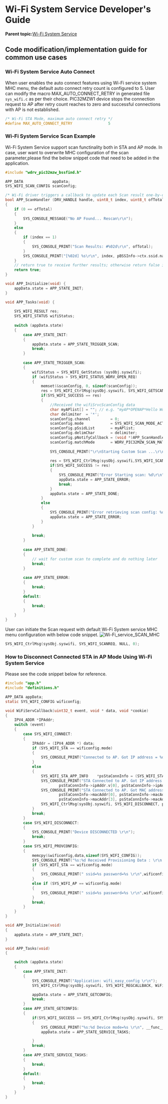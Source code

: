 # Wi-Fi System Service Developer's Guide

**Parent topic:**[Wi-Fi System Service](GUID-6EA44F54-91D8-42F6-A226-793CA7D06695.md)

## **Code modification/implementation guide for common use cases**

### **Wi-Fi System Service Auto Connect**

When user enables the auto connect features using Wi-Fi service system MHC menu, the default auto connect retry count is configured to 5. User can modify the macro MAX\_AUTO\_CONNECT\_RETRY in generated file `sys_wifi.c` as per their choice. PIC32MZW1 device stops the connection request to AP after retry count reaches to zero and successful connections with AP is not established.

```C
/* Wi-Fi STA Mode, maximum auto connect retry */
#define MAX_AUTO_CONNECT_RETRY                5
```

### **Wi-Fi System Service Scan Example**

Wi-Fi System Service support scan functinality both in STA and AP mode. In case, user want to overwrite MHC configuration of the scan parameter,please find the below snippet code that need to be added in the application.

```C
#include "wdrv_pic32mzw_bssfind.h"

APP_DATA             appData;
SYS_WIFI_SCAN_CONFIG scanConfig;

/* Wi-Fi driver triggers a callback to update each Scan result one-by-one*/
bool APP_ScanHandler (DRV_HANDLE handle, uint8_t index, uint8_t ofTotal, WDRV_PIC32MZW_BSS_INFO *pBSSInfo)
{
    if (0 == ofTotal) 
    {
        SYS_CONSOLE_MESSAGE("No AP Found... Rescan\r\n");
    } 
    else 
    {
        if (index == 1)
        {
            SYS_CONSOLE_PRINT("Scan Results: #%02d\r\n", ofTotal);
        }
        SYS_CONSOLE_PRINT("[%02d] %s\r\n", index, pBSSInfo->ctx.ssid.name);
    }
    // return true to receive further results; otherwise return false if desired
    return true;
}

void APP_Initialize(void) {
    appData.state = APP_STATE_INIT;
}

void APP_Tasks(void) {
    
    SYS_WIFI_RESULT res;
    SYS_WIFI_STATUS wifiStatus;
    
    switch (appData.state) 
    {
        case APP_STATE_INIT:
        {
            appData.state = APP_STATE_TRIGGER_SCAN;
            break;
        }
        
        case APP_STATE_TRIGGER_SCAN:
        {
            wifiStatus = SYS_WIFI_GetStatus (sysObj.syswifi);
            if (wifiStatus > SYS_WIFI_STATUS_WDRV_OPEN_REQ)
            {
                memset(&scanConfig, 0, sizeof(scanConfig));
                res = SYS_WIFI_CtrlMsg(sysObj.syswifi, SYS_WIFI_GETSCANCONFIG, &scanConfig, sizeof(SYS_WIFI_SCAN_CONFIG));
                if(SYS_WIFI_SUCCESS == res)
                {
                    //Received the wifiSrvcScanConfig data
                    char myAPlist[] = ""; // e.g. "myAP*OPENAP*Hello World!"
                    char delimiter  = '*';
                    scanConfig.channel         = 0;
                    scanConfig.mode            = SYS_WIFI_SCAN_MODE_ACTIVE;
                    scanConfig.pSsidList       = myAPlist;
                    scanConfig.delimChar       = delimiter;
                    scanConfig.pNotifyCallback = (void *)APP_ScanHandler;
                    scanConfig.matchMode       = WDRV_PIC32MZW_SCAN_MATCH_MODE_FIND_ALL;
                    
                    SYS_CONSOLE_PRINT("\r\nStarting Custom Scan ...\r\n");
                    
                    res = SYS_WIFI_CtrlMsg(sysObj.syswifi,SYS_WIFI_SCANREQ,&scanConfig,sizeof(SYS_WIFI_SCAN_CONFIG));
                    if(SYS_WIFI_SUCCESS != res)
                    {
                        SYS_CONSOLE_PRINT("Error Starting scan: %d\r\n", res);
                        appData.state = APP_STATE_ERROR;
                        break;
                    }
                    appData.state = APP_STATE_DONE;
                }
                else
                {
                    SYS_CONSOLE_PRINT("Error retrieving scan config: %d\r\n", res);
                    appData.state = APP_STATE_ERROR;
                }
            }
            
            break;
        }
        
        case APP_STATE_DONE:
        {
            // wait for custom scan to complete and do nothing later
            break;
        }
        
        case APP_STATE_ERROR:
        {
            break;
        }
        default:
        {
            break;
        }
    }
}
```

User can initiate the Scan request with default Wi-Fi System service MHC menu configuration with below code snippet. ![Wi-Fi_service_SCAN_MHC](GUID-9EA32460-F0D2-41DD-BE01-A04F171A5154-low.png)

```C
SYS_WIFI_CtrlMsg(sysObj.syswifi, SYS_WIFI_SCANREQ, NULL, 0);
```

### **How to Disconnect Connected STA in AP Mode Using Wi-Fi System Service**

Please see the code snippet below for reference.

```C
#include "app.h"
#include "definitions.h"

APP_DATA appData;
static SYS_WIFI_CONFIG wificonfig;

void WiFiServCallback(uint32_t event, void * data, void *cookie) 
{
    IPV4_ADDR *IPAddr;
    switch (event) 
    {
        case SYS_WIFI_CONNECT:
        {
            IPAddr = (IPV4_ADDR *) data;
            if (SYS_WIFI_STA == wificonfig.mode) 
            {
                SYS_CONSOLE_PRINT("Connected to AP. Got IP address = %d.%d.%d.%d \r\n", IPAddr->v[0], IPAddr->v[1], IPAddr->v[2], IPAddr->v[3]);
            } 
            else 
            {
                SYS_WIFI_STA_APP_INFO    *psStaConnInfo = (SYS_WIFI_STA_APP_INFO *)data;
                SYS_CONSOLE_PRINT("STA Connected to AP. Got IP address = %d.%d.%d.%d \r\n", 
                        psStaConnInfo->ipAddr.v[0], psStaConnInfo->ipAddr.v[1], psStaConnInfo->ipAddr.v[2], psStaConnInfo->ipAddr.v[3]);                
                SYS_CONSOLE_PRINT("STA Connected to AP. Got MAC address = %x:%x:%x:%x:%x:%x \r\n", 
                        psStaConnInfo->macAddr[0], psStaConnInfo->macAddr[1], psStaConnInfo->macAddr[2],
                        psStaConnInfo->macAddr[3], psStaConnInfo->macAddr[4], psStaConnInfo->macAddr[5]);
                SYS_WIFI_CtrlMsg(sysObj.syswifi, SYS_WIFI_DISCONNECT, psStaConnInfo->macAddr, 6);
            }
            break;
        }
        case SYS_WIFI_DISCONNECT:
        {
            SYS_CONSOLE_PRINT("Device DISCONNECTED \r\n");
            break;
        }
        case SYS_WIFI_PROVCONFIG:
        {
            memcpy(&wificonfig,data,sizeof(SYS_WIFI_CONFIG));
            SYS_CONSOLE_PRINT("%s:%d Received Provisioning Data : \r\n Device mode=%s \r\n", __func__, __LINE__, (wificonfig.mode == SYS_WIFI_STA) ? "STA" : "AP");
            if (SYS_WIFI_STA == wificonfig.mode) 
            {
                SYS_CONSOLE_PRINT(" ssid=%s password=%s \r\n",wificonfig.staConfig.ssid,wificonfig.staConfig.psk);
            } 
            else if (SYS_WIFI_AP == wificonfig.mode) 
            {
                SYS_CONSOLE_PRINT(" ssid=%s password=%s \r\n",wificonfig.apConfig.ssid,wificonfig.apConfig.psk);
            }            
            break;
        }
    }
}

void APP_Initialize(void) 
{
    appData.state = APP_STATE_INIT;
}

void APP_Tasks(void) 
{

    switch (appData.state) 
    {
        case APP_STATE_INIT:
        {
            SYS_CONSOLE_PRINT("Application: wifi_easy_config \r\n");
            SYS_WIFI_CtrlMsg(sysObj.syswifi, SYS_WIFI_REGCALLBACK, WiFiServCallback, sizeof (uint8_t *));

            appData.state = APP_STATE_GETCONFIG;
            break;
        }
        case APP_STATE_GETCONFIG:
        {
            if(SYS_WIFI_SUCCESS == SYS_WIFI_CtrlMsg(sysObj.syswifi, SYS_WIFI_GETWIFICONFIG, &wificonfig, sizeof(SYS_WIFI_CONFIG)))
            {
                SYS_CONSOLE_PRINT("%s:%d Device mode=%s \r\n", __func__, __LINE__, (wificonfig.mode == SYS_WIFI_STA) ? "STA" : "AP");
                appData.state = APP_STATE_SERVICE_TASKS;

            }            
            break;
        }
        case APP_STATE_SERVICE_TASKS:
        {
            break;
        }
        default:
        {
            break;
        }
    }
}
```

